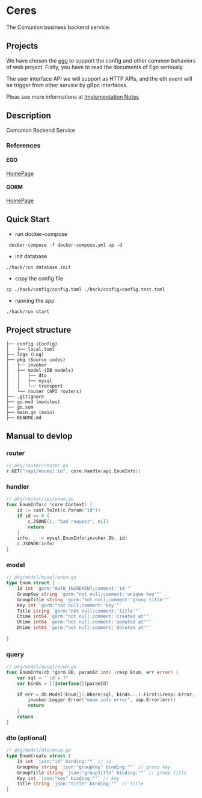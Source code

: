 # Ceres


The Comunion business backend service.

## Projects 

We have chosen the [ego](https://github.com/gotomicro/ego) to support the config and other common behaviors of web project.
Fistly, you have to read the documents of Ego seriously.

The user interface API we will support as HTTP APIs, and the eth event will be trigger from other service by gRpc interfaces.

Pleas see more informations at [Implementation Notes](implementaton.md)

## Description
Comunion Backend Service
### References
#### EGO
[HomePage](https://github.com/gotomicro/ego)

#### GORM
[HomePage](https://gorm.io/)

## Quick Start

- run docker-compose

```shell
 docker-compose -f docker-compose.yml up -d
```

- init database

```shell
./hack/run database init
```

- copy the config file

```shell
cp ./hack/config/config.toml ./hack/config/config.test.toml
```

- running the app

```shell
./hack/run start
```

## Project structure
```
├── config (Config)
│   ├── local.toml
├── logs (Log)
├── pkg (Source codes)
│   ├── invoker
│   ├── model (DB models)
│   │   ├── dto
│   │   ├── mysql
│   │   └── transport
│   └── router (API routers)
├── .gitignore
├── go.mod (modules)
├── go.sum
├── main.go (main)
├── README.md
```

## Manual to devlop
### router
```go
// pkg/router/router.go
r.GET("/api/enums/:id", core.Handle(api.EnumInfo))
```
### handler
```go
// pkg/router/api/enum.go
func EnumInfo(c *core.Context) {
	id := cast.ToInt(c.Param("id"))
	if id == 0 {
		c.JSONE(1, "bad request", nil)
		return
	}
	info, _ := mysql.EnumInfo(invoker.Db, id)
	c.JSONOK(info)
}
```
### model
```go
// pkg/model/mysql/enum.go
type Enum struct {
	Id int `gorm:"AUTO_INCREMENT;comment:'id'"`
	GroupKey string `gorm:"not null;comment:'unique key'"`
	GroupTitle string `gorm:"not null;comment:'group title'"`
	Key int `gorm:"not null;comment:'key'"`
	Title string `gorm:"not null;comment:'title'"`
	Ctime int64 `gorm:"not null;comment:'created at'"`
	Utime int64 `gorm:"not null;comment:'updated at'"`
	Dtime int64 `gorm:"not null;comment:'deleted at'"`
	
}
```
### query
```go
// pkg/model/mysql/enum.go
func EnumInfo(db *gorm.DB, paramId int) (resp Enum, err error) {
	var sql = "`id`= ?"
	var binds = []interface{}{paramId}

	if err = db.Model(Enum{}).Where(sql, binds...).First(&resp).Error; err != nil {
		invoker.Logger.Error("enum info error", zap.Error(err))
		return
	}
	return
}
```
### dto (optional)
```go
// pkg/model/dto/enum.go
type EnumCreate struct {
	Id int `json:"id" binding:""` // id
	GroupKey string `json:"groupKey" binding:""` // group key
	GroupTitle string `json:"groupTitle" binding:""` // group title
	Key int `json:"key" binding:""` // key
	Title string `json:"title" binding:""` // title
}
```

